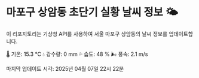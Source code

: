 
# 마포구 상암동 초단기 실황 날씨 정보 🌤️

이 리포지토리는 기상청 API를 사용하여 서울 마포구 상암동의 날씨 정보를 업데이트합니다. 

🌡️ 기온: 15.3 ℃
💧 강수량: 0 mm
💦 습도: 48 %
🌬️ 풍속: 2.1 m/s

마지막 업데이트 시각: 2025년 04월 07일 22시 22분    
